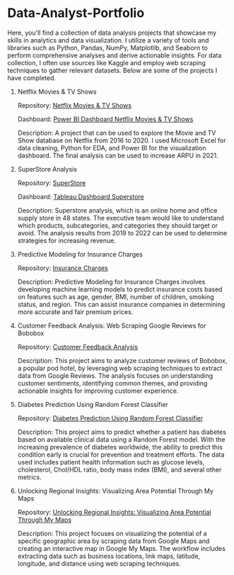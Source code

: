 # Data-Analyst-Portfolio

Here, you'll find a collection of data analysis projects that showcase my skills in analytics and data visualization. I utilize a variety of tools and libraries such as Python, Pandas, NumPy, Matplotlib, and Seaborn to perform comprehensive analyses and derive actionable insights. For data collection, I often use sources like Kaggle and employ web scraping techniques to gather relevant datasets. Below are some of the projects I have completed.

1. Netflix Movies & TV Shows
   
   Repository: [Netflix Movies & TV Shows](https://github.com/isnainimufidhatulmughni/Netflix-Movies-and-TV-Shows)

   Dashboard: [Power BI Dashboard Netflix Movies & TV Shows](https://app.powerbi.com/view?r=eyJrIjoiZWI4N2IzZDItZTY1Yy00NDAyLWI2ZmItODE3MjdmOGRiZjg0IiwidCI6ImQ3Yjk1ZWM0LTlhN2YtNDI2MC1iMmUzLWViNTNmMGFjODQwMSIsImMiOjEwfQ%3D%3D)

   Description: A project that can be used to explore the Movie and TV Show database on Netflix from 2016 to 2020. I used Microsoft Excel for data cleaning, Python for EDA, and Power BI for the visualization dashboard. The final analysis can be used to increase ARPU in 2021.
   
2. SuperStore Analysis
   
   Repository: [SuperStore](https://github.com/isnainimufidhatulmughni/Superstore)

   Dashboard: [Tableau Dashboard Superstore](https://public.tableau.com/app/profile/isnaini.mufidhatul.mughni4637/viz/Superstore_17179110368090/Dashboard1)

   Description: Superstore analysis, which is an online home and office supply store in 48 states. The executive team would like to understand which products, subcategories, and categories they should target or avoid. The analysis results from 2019 to 2022 can be used to determine strategies for increasing revenue.
   
3. Predictive Modeling for Insurance Charges
   
   Repository: [Insurance Charges](https://github.com/isnainimufidhatulmughni/Predictive-Modeling-for-Insurance-Charges)
   
    Description: Predictive Modeling for Insurance Charges involves developing machine learning models to predict insurance costs based on features such as age, gender, BMI, number of children, smoking status, and region. This can assist insurance companies in determining more accurate and fair premium prices.

4. Customer Feedback Analysis: Web Scraping Google Reviews for Bobobox
   
   Repository: [Customer Feedback Analysis](https://github.com/isnainimufidhatulmughni/Web-Scraping-Google-Reviews-for-Bobobox)

   Description: This project aims to analyze customer reviews of Bobobox, a popular pod hotel, by leveraging web scraping techniques to extract data from Google Reviews. The analysis focuses on understanding customer sentiments, identifying common themes, and providing actionable insights for improving customer experience.

5. Diabetes Prediction Using Random Forest Classifier
   
   Repository: [Diabetes Prediction Using Random Forest Classifier](https://github.com/isnainimufidhatulmughni/Diabetes-Prediction-Using-Random-Forest-Classifier)

   Description: This project aims to predict whether a patient has diabetes based on available clinical data using a Random Forest model. With the increasing prevalence of diabetes worldwide, the ability to predict this condition early is crucial for prevention and treatment efforts. The data used includes patient health information such as glucose levels, cholesterol, Chol/HDL ratio, body mass index (BMI), and several other metrics. 

6. Unlocking Regional Insights: Visualizing Area Potential Through My Maps

   Repository: [Unlocking Regional Insights: Visualizing Area Potential Through My Maps]()

   Description: This project focuses on visualizing the potential of a specific geographic area by scraping data from Google Maps and creating an interactive map in Google My Maps. The workflow includes extracting data such as business locations, link maps, latitude, longitude, and distance using web scraping techniques.
